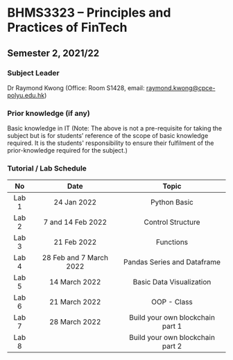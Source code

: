 # BHMS3323 – Principles and Practices of FinTech
## Semester 2, 2021/22

### Subject Leader
Dr Raymond Kwong (Office: Room S1428, email: raymond.kwong@cpce-polyu.edu.hk)

### Prior knowledge (if any)
Basic knowledge in IT
(Note: The above is not a pre-requisite for taking the subject but is for students’ reference of the scope of basic knowledge required.  It is the students' responsibility to ensure their fulfilment of the prior-knowledge required for the subject.)

### Tutorial / Lab Schedule

|No | Date |Topic |
|:-:|:-:|:-:|
|Lab 1| 24 Jan 2022 | Python Basic | 
|Lab 2| 7 and 14 Feb 2022 |Control Structure | 
|Lab 3| 21 Feb 2022 |Functions | 
|Lab 4| 28 Feb and 7 March 2022 |Pandas Series and Dataframe | 
|Lab 5| 14 March 2022|Basic Data Visualization | 
|Lab 6| 21 March 2022|OOP - Class | 
|Lab 7| 28 March 2022|Build your own blockchain part 1 | 
|Lab 8| |Build your own blockchain part 2 | 
